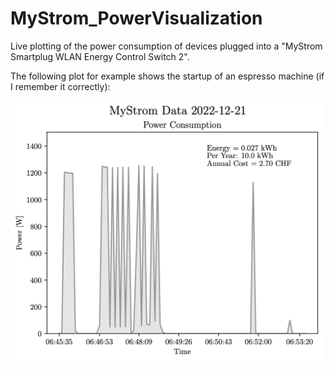 # MyStrom_PowerVisualization

Live plotting of the power consumption of devices plugged into a "MyStrom Smartplug WLAN Energy Control Switch 2".

The following plot for example shows the startup of an espresso machine (if I remember it correctly):

<img src="./Plots/NespressoMachine.png" width="500" alt="NespressoPower" align="center" vspace="0">
